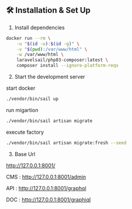 ## 🛠 Installation & Set Up

1. Install dependencies

```sh
docker run --rm \
    -u "$(id -u):$(id -g)" \
    -v "$(pwd):/var/www/html" \
    -w /var/www/html \
    laravelsail/php83-composer:latest \
    composer install --ignore-platform-reqs
```
2. Start the development server

start docker
```sh
./vendor/bin/sail up
```

run migartion
```sh
./vendor/bin/sail artisan migrate
```

execute factory
```sh
./vendor/bin/sail artisan migrate:fresh --seed
```

3. Base Url

http://127.0.0.1:8001/

CMS : http://127.0.0.1:8001/admin

API : http://127.0.0.1:8001/graphql

DOC : http://127.0.0.1:8001/graphiql
